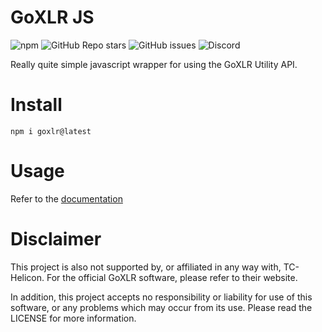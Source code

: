 # GoXLR JS

![npm](https://img.shields.io/npm/v/goxlr?label=version)
![GitHub Repo stars](https://img.shields.io/github/stars/teddybrine/goxlr)
![GitHub issues](https://img.shields.io/github/issues/teddybrine/goxlr)
![Discord](https://img.shields.io/discord/1124010710138106017?logo=discord&logoColor=5865F2&label=Discord&color=5865F2)

Really quite simple javascript wrapper for using the GoXLR Utility API.

# Install

`npm i goxlr@latest`

# Usage

Refer to the [documentation](https://github.com/teddybrine/goxlr-js/wiki)

# Disclaimer

This project is also not supported by, or affiliated in any way with, TC-Helicon. For the official GoXLR software, please refer to their website.

In addition, this project accepts no responsibility or liability for use of this software, or any problems which may occur from its use. Please read the LICENSE for more information.